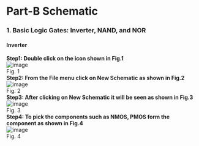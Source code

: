 # Part-B Schematic 

### 1. Basic Logic Gates: Inverter, NAND, and NOR
#### Inverter
<b>Step1: Double click on the icon shown in Fig.1</b><br>
![image](https://github.com/zakirhussainmj/digital_ic_design_lab/assets/165588295/3578404c-af59-4db4-8a12-e6817607bb58)
<br>Fig. 1<br>
<b>Step2: From the File menu click on New Schematic as shown in Fig.2</b><br>
![image](https://github.com/zakirhussainmj/digital_ic_design_lab/assets/165588295/b2af1b6d-624f-405f-812c-62297ab5f7e8)
<br>Fig. 2<br>
<b>Step3: After clicking on New Schematic it will be seen as shown in Fig.3</b><br>
![image](https://github.com/zakirhussainmj/digital_ic_design_lab/assets/165588295/3077b3e0-ac38-4a1d-a0ff-79286994cbaf)
<br>Fig. 3<br>
<b>Step4: To pick the components such as NMOS, PMOS form the component as shown in Fig.4</b><br>
![image](https://github.com/zakirhussainmj/digital_ic_design_lab/assets/165588295/a54c839e-a85b-475b-b73a-bd9418904a00)
<br>Fig. 4<br>
